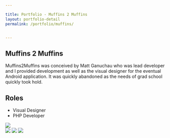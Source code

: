 ```yaml
---

title: Portfolio - Muffins 2 Muffins
layout: portfolio-detail
permalink: /portfolio/muffins/


---
```


<h2 id="muffins-main" class="title-img">Muffins 2 Muffins</h2>
<p>Muffins2Muffins was conceived by Matt Ganuchau who was lead developer and I provided development as well as the visual designer for the eventual Android application.  It was quickly abandoned as the needs of grad school quickly took hold.</p>
<h2>Roles</h2>
<ul>
	<li>Visual Designer</li>
	<li>PHP Developer</li>
</ul>

<div class="row">
	<img class="large-6 column" src="{{:root}}/img/gallery/portfolio/muffins-4.png">
	<div class="large-6 column">
		<img class="span-3" src="{{:root}}/img/gallery/portfolio/muffins-1.jpg">
		<img class="span-3" src="{{:root}}/img/gallery/portfolio/muffins-2.jpg">
		<img class="span-3" src="{{:root}}/img/gallery/portfolio/muffins-3.jpg">
	</div>
</div>